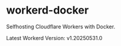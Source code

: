 # workerd-docker 
Selfhosting Cloudflare Workers with Docker.

Latest Workerd Version: v1.20250531.0